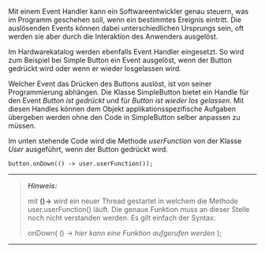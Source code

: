 Mit einem Event Handler kann ein Softwareentwickler genau steuern, was im Programm geschehen soll, wenn ein bestimmtes
Ereignis eintritt. Die auslösenden Events können dabei unterschiedlichen Ursprungs sein, oft werden sie aber durch 
die Interaktion des Anwenders ausgelöst.

Im Hardwarekatalog werden ebenfalls Event Handler eingesetzt. So wird zum Beispiel bei Simple Button ein Event ausgelöst,
wenn der Button gedrückt wird oder wenn er wieder losgelassen wird.

Welcher Event das Drücken des Buttons auslöst, ist von seiner Programmierung abhängen. Die Klasse SimpleButton bietet
ein Handle für den Event *Button ist gedrückt* und für *Button ist wieder los gelassen*. Mit diesen Handles können dem 
Objekt applikationsspezifische Aufgaben übergeben werden ohne den Code in SimpleButton selber anpassen zu müssen.

Im unten stehende Code wird die Methode *userFunction* von der Klasse *User* ausgeführt, wenn der Button gedrückt wird.

```
button.onDown(() -> user.userFunction());
```

---
> **_Hinweis:_**
>
> mit **()->** wird ein neuer Thread gestartet in welchem die Methode user.userFunction() läuft. Die genaue 
> Funktion muss an dieser Stelle noch nicht verstanden werden. Es gilt einfach der Syntax:
> 
> onDown( () -> *hier kann eine Funktion aufgerufen werden* );
---